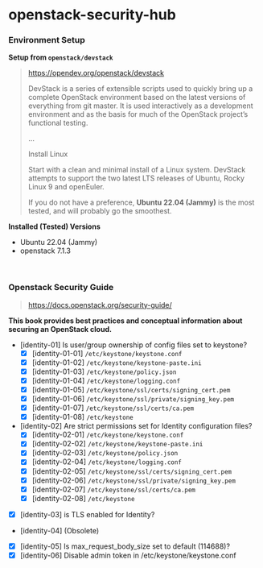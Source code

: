 # openstack-security-hub

### Environment Setup

**Setup from `openstack/devstack`**

> <https://opendev.org/openstack/devstack>
>
> DevStack is a series of extensible scripts used to quickly bring up a complete OpenStack environment based on the latest versions of everything from git master. It is used interactively as a development environment and as the basis for much of the OpenStack project’s functional testing.
>
> ...
>
> Install Linux
>
> Start with a clean and minimal install of a Linux system. DevStack attempts to support the two latest LTS releases of Ubuntu, Rocky Linux 9 and openEuler.
>
> If you do not have a preference, **Ubuntu 22.04 (Jammy)** is the most tested, and will probably go the smoothest.

**Installed (Tested) Versions**

- Ubuntu 22.04 (Jammy)
- openstack 7.1.3

<br/>

### Openstack Security Guide

> <https://docs.openstack.org/security-guide/>

**This book provides best practices and conceptual information about securing an OpenStack cloud.**

- [identity-01] Is user/group ownership of config files set to keystone?
  - [x] [identity-01-01] `/etc/keystone/keystone.conf`
  - [x] [identity-01-02] `/etc/keystone/keystone-paste.ini`
  - [x] [identity-01-03] `/etc/keystone/policy.json`
  - [x] [identity-01-04] `/etc/keystone/logging.conf`
  - [x] [identity-01-05] `/etc/keystone/ssl/certs/signing_cert.pem`
  - [x] [identity-01-06] `/etc/keystone/ssl/private/signing_key.pem`
  - [x] [identity-01-07] `/etc/keystone/ssl/certs/ca.pem`
  - [x] [identity-01-08] `/etc/keystone`
- [identity-02] Are strict permissions set for Identity configuration files?
  - [x] [identity-02-01] `/etc/keystone/keystone.conf`
  - [x] [identity-02-02] `/etc/keystone/keystone-paste.ini`
  - [x] [identity-02-03] `/etc/keystone/policy.json`
  - [x] [identity-02-04] `/etc/keystone/logging.conf`
  - [x] [identity-02-05] `/etc/keystone/ssl/certs/signing_cert.pem`
  - [x] [identity-02-06] `/etc/keystone/ssl/private/signing_key.pem`
  - [x] [identity-02-07] `/etc/keystone/ssl/certs/ca.pem`
  - [x] [identity-02-08] `/etc/keystone`
- [x] [identity-03] is TLS enabled for Identity?
- [identity-04] (Obsolete)
- [x] [identity-05] Is max_request_body_size set to default (114688)?
- [x] [identity-06] Disable admin token in /etc/keystone/keystone.conf
